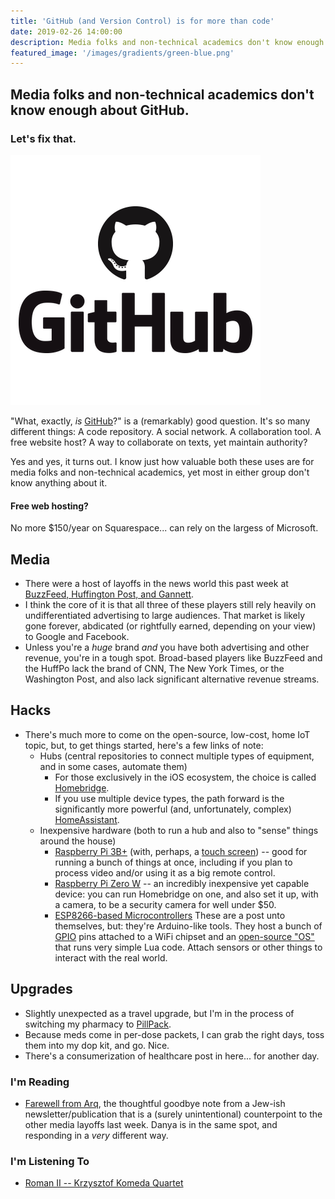 ```yaml
---
title: 'GitHub (and Version Control) is for more than code'
date: 2019-02-26 14:00:00
description: Media folks and non-technical academics don't know enough about GitHub.  Let's fix that.
featured_image: '/images/gradients/green-blue.png'
---
```


## Media folks and non-technical academics don't know enough about GitHub.
### Let's fix that.
![](/images/blog/github.png)

"What, exactly, _is_ [GitHub](https://github.com/)?" is a (remarkably) good question.  It's so many different things: A code repository.  A social network.  A collaboration tool.  A free website host?  A way to collaborate on texts, yet maintain authority?

Yes and yes, it turns out.  I know just how valuable both these uses are for media folks and non-technical academics, yet most in either group don't know anything about it.

#### Free web hosting?

No more $150/year on Squarespace... can rely on the largess of Microsoft.



## Media
* There were a host of layoffs in the news world this past week at  [BuzzFeed, Huffington Post, and Gannett](https://www.thecut.com/2019/01/1-000-people-cut-in-huffpost-gannett-buzzfeed-layoffs.html).
* I think the core of it is that all three of these players still rely heavily on undifferentiated advertising to large audiences.  That market is likely gone forever, abdicated (or rightfully earned, depending on your view) to Google and Facebook.
* Unless you're a *huge* brand _and_ you have both advertising and other revenue, you're in a tough spot.  Broad-based players like BuzzFeed and the HuffPo lack the brand of CNN, The New York Times, or the Washington Post, and also lack significant alternative revenue streams.

## Hacks
* There's much more to come on the open-source, low-cost, home IoT topic, but, to get things started, here's a few links of note:
    - Hubs (central repositories to connect multiple types of equipment, and in some cases, automate them)
        * For those exclusively in the iOS ecosystem, the choice is called [Homebridge](https://homebridge.io/).
        * If you use multiple device types, the path forward is the significantly more powerful (and, unfortunately, complex) [HomeAssistant](https://www.home-assistant.io).
    - Inexpensive hardware (both to run a hub and also to "sense" things around the house)
        * [Raspberry Pi 3B+](https://www.raspberrypi.org/products/raspberry-pi-3-model-b-plus/) (with, perhaps, a [touch screen](https://www.raspberrypi.org/products/raspberry-pi-touch-display/)) -- good for running a bunch of things at once, including if you plan to process video and/or using it as a big remote control.
        * [Raspberry Pi Zero W](https://www.raspberrypi.org/products/raspberry-pi-zero-w/) -- an incredibly inexpensive yet capable device: you can run Homebridge on one, and also set it up, with a camera, to be a security camera for well under $50.
        * [ESP8266-based Microcontrollers](https://www.aliexpress.com/wholesale?catId=0&initiative_id=SB_20190128151708&SearchText=Esp8266) These are a post unto themselves, but: they're Arduino-like tools.  They host a bunch of [GPIO](https://www.w3schools.com/nodejs/nodejs_raspberrypi_gpio_intro.asp) pins attached to a WiFi chipset and an [open-source "OS"](http://www.nodemcu.com/index_cn.html) that runs very simple Lua code.  Attach sensors or other things to interact with the real world.

## Upgrades
* Slightly unexpected as a travel upgrade, but I'm in the process of switching my pharmacy to [PillPack](PillPack.com).
* Because meds come in per-dose packets, I can grab the right days, toss them into my dop kit, and go.  Nice.
* There's a consumerization of healthcare post in here... for another day.

### I'm Reading
* [Farewell from Arq](https://thisisarq.com/read/farewell-from-arq), the thoughtful goodbye note from a Jew-ish newsletter/publication that is a (surely unintentional) counterpoint to the other media layoffs last week.  Danya is in the same spot, and responding in a _very_ different way.

### I'm Listening To
* [Roman II -- Krzysztof Komeda Quartet](https://itunes.apple.com/us/album/roman-ii-from-knife-in-the-water/514843606?i=514843926) 